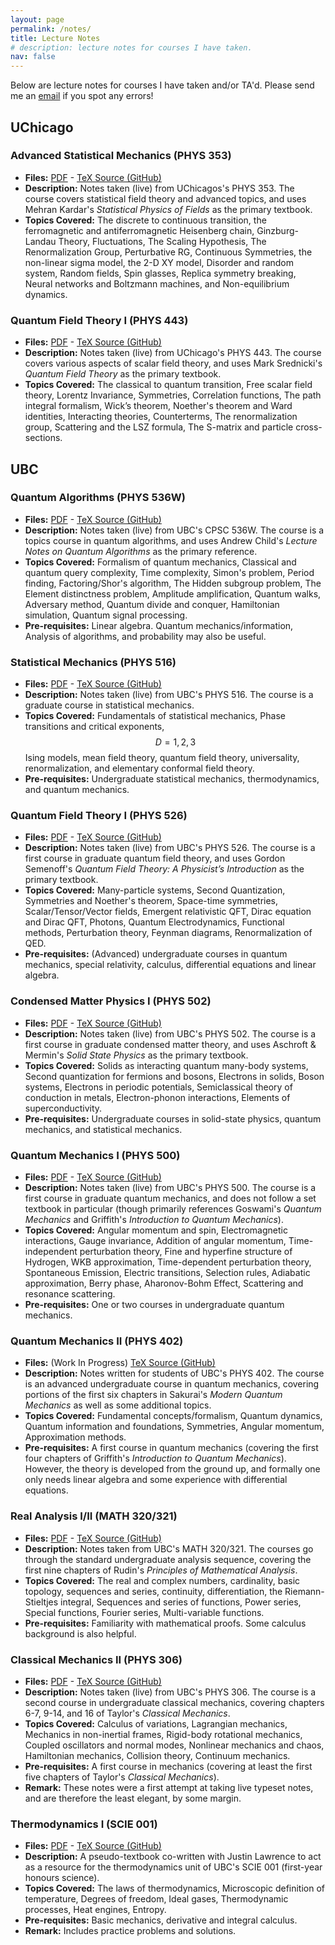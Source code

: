 ```yaml
---
layout: page
permalink: /notes/
title: Lecture Notes
# description: lecture notes for courses I have taken.
nav: false
---
```

Below are lecture notes for courses I have taken and/or TA'd. Please send me an [email](mailto:ryoheiweil@uchicago.edu) if you spot any errors!

## UChicago
### Advanced Statistical Mechanics (PHYS 353)
- **Files:** [PDF](/assets/pdf/projects/notes/uchi-asm-notes.pdf) - [TeX Source (GitHub)](https://github.com/RioWeil/PHYS353-notes)
- **Description:** Notes taken (live) from UChicagos's PHYS 353. The course covers statistical field theory and advanced topics, and uses Mehran Kardar's *Statistical Physics of Fields* as the primary textbook.
- **Topics Covered:** The discrete to continuous transition, the ferromagnetic and antiferromagnetic Heisenberg chain, Ginzburg-Landau Theory, Fluctuations, The Scaling Hypothesis, The Renormalization Group, Perturbative RG, Continuous Symmetries, the non-linear sigma model, the 2-D XY model, Disorder and random system, Random fields, Spin glasses, Replica symmetry breaking, Neural networks and Boltzmann machines, and Non-equilibrium dynamics.

### Quantum Field Theory I (PHYS 443)
- **Files:** [PDF](/assets/pdf/projects/notes/uchi-qft1-notes.pdf) - [TeX Source (GitHub)](https://github.com/RioWeil/PHYS443-notes)
- **Description:** Notes taken (live) from UChicago's PHYS 443. The course covers various aspects of scalar field theory, and uses Mark Srednicki's *Quantum Field Theory* as the primary textbook.
- **Topics Covered:** The classical to quantum transition, Free scalar field theory, Lorentz Invariance, Symmetries, Correlation functions, The path integral formalism, Wick’s theorem, Noether's theorem and Ward identities, Interacting theories, Counterterms, The renormalization group, Scattering and the LSZ formula, The S-matrix and particle cross-sections.


## UBC

### Quantum Algorithms (PHYS 536W)
- **Files:** [PDF](/assets/pdf/projects/notes/qalgos-notes.pdf) - [TeX Source (GitHub)](https://github.com/RioWeil/CPSC536-notes)
- **Description:** Notes taken (live) from UBC's CPSC 536W. The course is a topics course in quantum algorithms, and uses Andrew Child's *Lecture Notes on Quantum Algorithms* as the primary reference.
- **Topics Covered:** Formalism of quantum mechanics, Classical and quantum query complexity, Time complexity, Simon's problem, Period finding, Factoring/Shor's algorithm, The Hidden subgroup problem, The Element distinctness problem, Amplitude amplification, Quantum walks, Adversary method, Quantum divide and conquer, Hamiltonian simulation, Quantum signal processing.
- **Pre-requisites:** Linear algebra. Quantum mechanics/information, Analysis of algorithms, and probability may also be useful.

### Statistical Mechanics (PHYS 516)
- **Files:** [PDF](/assets/pdf/projects/notes/statmech-notes.pdf) - [TeX Source (GitHub)](https://github.com/RioWeil/PHYS516-notes)
- **Description:** Notes taken (live) from UBC's PHYS 516. The course is a graduate course in statistical mechanics.
- **Topics Covered:** Fundamentals of statistical mechanics, Phase transitions and critical exponents, $$D = 1,2,3$$ Ising models, mean field theory, quantum field theory, universality, renormalization, and elementary conformal field theory. 
- **Pre-requisites:** Undergraduate statistical mechanics, thermodynamics, and quantum mechanics.

### Quantum Field Theory I (PHYS 526)
- **Files:** [PDF](/assets/pdf/projects/notes/qft-notes.pdf) - [TeX Source (GitHub)](https://github.com/RioWeil/PHYS526-notes)
- **Description:** Notes taken (live) from UBC's PHYS 526. The course is a first course in graduate quantum field theory, and uses Gordon Semenoff's *Quantum Field Theory: A Physicist’s Introduction* as the primary textbook.
- **Topics Covered:** Many-particle systems, Second Quantization, Symmetries and Noether's theorem, Space-time symmetries, Scalar/Tensor/Vector fields, Emergent relativistic QFT, Dirac equation and Dirac QFT, Photons, Quantum Electrodynamics, Functional methods, Perturbation theory, Feynman diagrams, Renormalization of QED. 
- **Pre-requisites:** (Advanced) undergraduate courses in quantum mechanics, special relativity, calculus, differential equations and linear algebra.

### Condensed Matter Physics I (PHYS 502)
- **Files:** [PDF](/assets/pdf/projects/notes/cm-notes.pdf) - [TeX Source (GitHub)](https://github.com/RioWeil/PHYS502-notes)
- **Description:** Notes taken (live) from UBC's PHYS 502. The course is a first course in graduate condensed matter theory, and uses Aschroft & Mermin's *Solid State Physics* as the primary textbook.
- **Topics Covered:** Solids as interacting quantum many-body systems, Second quantization for fermions and bosons, Electrons in solids, Boson systems, Electrons in periodic potentials, Semiclassical theory of conduction in metals, Electron-phonon interactions, Elements of superconductivity.
- **Pre-requisites:** Undergraduate courses in solid-state physics, quantum mechanics, and statistical mechanics.

### Quantum Mechanics I (PHYS 500)
- **Files:** [PDF](/assets/pdf/projects/notes/gquantum-notes.pdf) - [TeX Source (GitHub)](https://github.com/RioWeil/PHYS500-notes)
- **Description:** Notes taken (live) from UBC's PHYS 500. The course is a first course in graduate quantum mechanics, and does not follow a set textbook in particular (though primarily references Goswami's *Quantum Mechanics* and Griffith's *Introduction to Quantum Mechanics*).
- **Topics Covered:** Angular momentum and spin, Electromagnetic interactions, Gauge invariance, Addition of angular momentum, Time-independent perturbation theory, Fine and hyperfine structure of Hydrogen, WKB approximation, Time-dependent perturbation theory, Spontaneous Emission, Electric transitions, Selection rules, Adiabatic approximation, Berry phase, Aharonov-Bohm Effect, Scattering and resonance scattering.
- **Pre-requisites:** One or two courses in undergraduate quantum mechanics.

### Quantum Mechanics II (PHYS 402)
- **Files:** (Work In Progress) [TeX Source (GitHub)](https://github.com/RioWeil/PHYS402-notes)
- **Description:** Notes written for students of UBC's PHYS 402. The course is an advanced undergraduate course in quantum mechanics, covering portions of the first six chapters in Sakurai's *Modern Quantum Mechanics* as well as some additional topics.
- **Topics Covered:** Fundamental concepts/formalism, Quantum dynamics, Quantum information and foundations, Symmetries, Angular momentum, Approximation methods.
- **Pre-requisites:** A first course in quantum mechanics (covering the first four chapters of Griffith's *Introduction to Quantum Mechanics*). However, the theory is developed from the ground up, and formally one only needs linear algebra and some experience with differential equations.

### Real Analysis I/II (MATH 320/321)
- **Files:** [PDF](/assets/pdf/projects/notes/analysis-notes.pdf) - [TeX Source (GitHub)](https://github.com/RioWeil/MATH320-321-notes)
- **Description:** Notes taken from UBC's MATH 320/321. The courses go through the standard undergraduate analysis sequence, covering the first nine chapters of Rudin's *Principles of Mathematical Analysis*.
- **Topics Covered:** The real and complex numbers, cardinality, basic topology, sequences and series, continuity, differentiation, the Riemann-Stieltjes integral, Sequences and series of functions, Power series, Special functions, Fourier series, Multi-variable functions.
- **Pre-requisites:** Familiarity with mathematical proofs. Some calculus background is also helpful.

### Classical Mechanics II (PHYS 306)
- **Files:** [PDF](/assets/pdf/projects/notes/mechanics-notes.pdf) - [TeX Source (GitHub)](https://github.com/RioWeil/PHYS306-notes)
- **Description:** Notes taken (live) from UBC's PHYS 306. The course is a second course in undergraduate classical mechanics, covering chapters 6-7, 9-14, and 16 of Taylor's *Classical Mechanics*.
- **Topics Covered:** Calculus of variations, Lagrangian mechanics, Mechanics in non-inertial frames, Rigid-body rotational mechanics, Coupled oscillators and normal modes, Nonlinear mechanics and chaos, Hamiltonian mechanics, Collision theory, Continuum mechanics.
- **Pre-requisites:** A first course in mechanics (covering at least the first five chapters of Taylor's *Classical Mechanics*).
- **Remark:** These notes were a first attempt at taking live typeset notes, and are therefore the least elegant, by some margin.

### Thermodynamics I (SCIE 001)
- **Files:** [PDF](/assets/pdf/projects/notes/thermo-notes.pdf) - [TeX Source (GitHub)](https://github.com/RioWeil/SCIE001-thermo-notes)
- **Description:** A pseudo-textbook co-written with Justin Lawrence to act as a resource for the thermodynamics unit of UBC's SCIE 001 (first-year honours science).
- **Topics Covered:** The laws of thermodynamics, Microscopic definition of temperature, Degrees of freedom, Ideal gases, Thermodynamic processes, Heat engines, Entropy.
- **Pre-requisites:** Basic mechanics, derivative and integral calculus.
- **Remark:** Includes practice problems and solutions.






